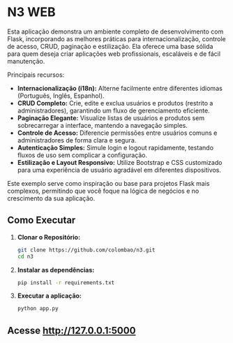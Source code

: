 # N3 WEB

Esta aplicação demonstra um ambiente completo de desenvolvimento com Flask, incorporando as melhores práticas para internacionalização, controle de acesso, CRUD, paginação e estilização. Ela oferece uma base sólida para quem deseja criar aplicações web profissionais, escaláveis e de fácil manutenção.

Principais recursos:

- **Internacionalização (i18n):** Alterne facilmente entre diferentes idiomas (Português, Inglês, Espanhol).
- **CRUD Completo:** Crie, edite e exclua usuários e produtos (restrito a administradores), garantindo um fluxo de gerenciamento eficiente.
- **Paginação Elegante:** Visualize listas de usuários e produtos sem sobrecarregar a interface, mantendo a navegação simples.
- **Controle de Acesso:** Diferencie permissões entre usuários comuns e administradores de forma clara e segura.
- **Autenticação Simples:** Simule login e logout rapidamente, testando fluxos de uso sem complicar a configuração.
- **Estilização e Layout Responsivo:** Utilize Bootstrap e CSS customizado para uma experiência de usuário agradável em diferentes dispositivos.

Este exemplo serve como inspiração ou base para projetos Flask mais complexos, permitindo que você foque na lógica de negócios e no crescimento da sua aplicação.

## Como Executar

1. **Clonar o Repositório:**
   ```bash
   git clone https://github.com/colombao/n3.git
   cd n3
   ```
2. **Instalar as dependências:**
   ```bash
   pip install -r requirements.txt
   ```
3. **Executar a aplicação:**
   ```bash
   python app.py
   ```

## Acesse http://127.0.0.1:5000
